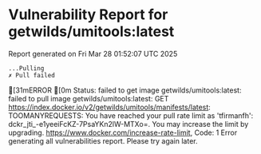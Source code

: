 # Vulnerability Report for getwilds/umitools:latest

Report generated on Fri Mar 28 01:52:07 UTC 2025

    ...Pulling
    ✗ Pull failed
[31mERROR  [0m Status: failed to get image getwilds/umitools:latest: failed to pull image getwilds/umitools:latest: GET https://index.docker.io/v2/getwilds/umitools/manifests/latest: TOOMANYREQUESTS: You have reached your pull rate limit as 'tfirmanfh': dckr_jti_-e1yeeiFcKZ-7PsaYKn2lW-MTXo=. You may increase the limit by upgrading. https://www.docker.com/increase-rate-limit, Code: 1 
Error generating all vulnerabilities report. Please try again later.
